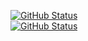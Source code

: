 
[![GitHub Status](https://github-readme-stats.vercel.app/api?username=arshiamidos&&show_icons=true&theme=tokyonight)](https://arshiamidos.github.io)     
[![GitHub Status](https://github-readme-stats.vercel.app/api/top-langs?username=arshiamidos&theme=dark)](https://arshiamidos.github.io)

